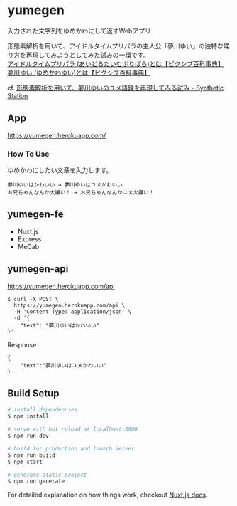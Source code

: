 # yumegen

入力された文字列をゆめかわにして返すWebアプリ

形態素解析を用いて、アイドルタイムプリパラの主人公「夢川ゆい」の独特な喋り方を再現してみようとしてみた試みの一環です。  
[アイドルタイムプリパラ (あいどるたいむぷりぱら)とは【ピクシブ百科事典】](https://dic.pixiv.net/a/%E3%82%A2%E3%82%A4%E3%83%89%E3%83%AB%E3%82%BF%E3%82%A4%E3%83%A0%E3%83%97%E3%83%AA%E3%83%91%E3%83%A9)  
[夢川ゆい (ゆめかわゆい)とは【ピクシブ百科事典】](https://dic.pixiv.net/a/%E5%A4%A2%E5%B7%9D%E3%82%86%E3%81%84)

cf. [形態素解析を用いて、夢川ゆいのユメ語録を再現してみる試み - Synthetic Station](https://syn-station.hatenablog.com/entry/2018/12/22/220050)

## App

https://yumegen.herokuapp.com/

### How To Use

ゆめかわにしたい文章を入力します。

```
夢川ゆいはかわいい → 夢川ゆいはユメかわいい
お兄ちゃんなんか大嫌い！ → お兄ちゃんなんかユメ大嫌い！
```

## yumegen-fe

- Nuxt.js
- Express
- MeCab

## yumegen-api

https://yumegen.herokuapp.com/api

```
$ curl -X POST \
  https://yumegen.herokuapp.com/api \
  -H 'Content-Type: application/json' \
  -d '{
    "text": "夢川ゆいはかわいい"
}'
```

Response

```
{
    "text":"夢川ゆいはユメかわいい"
}
```

## Build Setup

``` bash
# install dependencies
$ npm install

# serve with hot reload at localhost:3000
$ npm run dev

# build for production and launch server
$ npm run build
$ npm start

# generate static project
$ npm run generate
```

For detailed explanation on how things work, checkout [Nuxt.js docs](https://nuxtjs.org).
